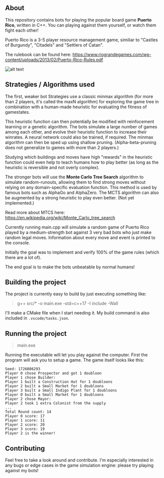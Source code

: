 ## About

This repository contains bots for playing the popular board game **Puerto Rico**, written in C++. You can playing against them yourself, or watch them fight each other!

Puerto Rico is a 3-5 player resource management game, similiar to "Castles of Burgundy", "Citadels" and "Settlers of Catan".

The rulebook can be found here: https://www.riograndegames.com/wp-content/uploads/2013/02/Puerto-Rico-Rules.pdf

![alt text](https://i0.wp.com/boardgamedragons.com/wp-content/uploads/2012/04/IMG_23301.jpg)

## Strategies / Algorithms used

The first, weaker bot Strategies use a classic minmax algorithm (for more than 2 players, it's called the maxN algorithm) for exploring the game tree in combination with a human-made heuristic for evaluating the fitness of gamestates.

This heuristic function can then potentially be modified with reinfocement learning or a genetic algorithm. The bots simulate a large number of games among each other, and evolve their heuristic function to increase their winrates.
A neural network could also be trained, if required. The minmax algorithm can then be sped up using shallow pruning. (Alpha-beta-pruning does not generalize to games with more than 2 players.)

Studying which buildings and moves have high "rewards" in the heuristic function could even help to teach humans how to play better (as long as the heuristic is reversible and not overly complex).

The stronger bots will use the **Monte Carlo Tree Search** algorithm to simulate random-runouts, allowing them to find strong moves without relying on any domain-specific evaluation function.
This method is used by famous bots such as AlphaGo and AlphaZero. The MCTS algorithm can also be augmented by a strong heuristic to play even better. (Not yet implemented.)

Read more about MTCS here: https://en.wikipedia.org/wiki/Monte_Carlo_tree_search

Currently running main.cpp will simulate a random game of Puerto Rico played by a medium-strength bot against 3 very bad bots who just make random legal moves. Information about every move and event is printed to the console.

Initially the goal was to implement and verify 100% of the game rules (which there are a lot of).

The end goal is to make the bots unbeatable by normal humans!

## Building the project

The project is currently easy to build by just executing something like:

> g++ src/* -o main.exe -std=c++17 -I include -Wall

I'll make a CMake file when I start needing it. My build command is also included in `.vscode/tasks.json`.

## Running the project

> main.exe

Running the executable will let you play against the computer. First the program will ask you to setup a game. The game itself looks like this:

```
Seed: 1726086293
Player 0 chose Prospector and got 1 doubloon
Player 1 chose Builder:
Player 1 built a Construction Hut for 1 doubloons
Player 2 built a Small Market for 1 doubloons
Player 3 built a Small Indigo Plant for 1 doubloons
Player 0 built a Small Market for 1 doubloons
Player 2 chose Mayor:
Player 2 took 1 extra Colonist from the supply
...
Total Round count: 14
Player 0 score: 17
Player 1 score: 11
Player 2 score: 20
Player 3 score: 19
Player 2 is the winner!
```

## Contributing

Feel free to take a look around and contribute. I'm especially interested in any bugs or edge cases in the game simulation engine: please try playing against my bots!

